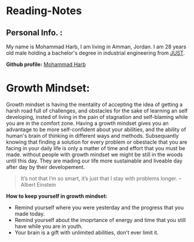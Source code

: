 # Reading-Notes

## Personal Info. :
My name is Mohammad Harb, I am living in Amman, Jordan. I am 28 years old male holding a bachelor's degree in industrial engineering from [JUST](https://www.just.edu.jo/Pages/Default.aspx). 

**Github profile:** [Mohammad Harb](https://github.com/mdharb)

# Growth Mindset:

Growth mindset is having the mentality of accepting the idea of getting a harsh road full of challenges, and obstacles for the sake of learning an self developing, insted of living in the pain of stagnation and self-blaming while you are in the comfort zone. Having a growth mindset gives you an advantage to be more self-confident about your abilities, and the ability of human's brain of thinking in different ways and methods. Subsequantly knowing that finding a solution for every problem or obestacle that you are facing in your daily life is only a matter of time and effort that you must be made. 
without people with growth mindset we might be still in the woods until this day. They are mading our life more sustainable and liveable day after day by their developement.
>It’s not that I’m so smart, it’s just that I stay with problems longer. – Albert Einstein

**How to keep yourself in growth mindset:**

* Remind yourself where you were yesterday and the progress that you made today.
* Remind yourself about the imoprtance of energy and time that you still have while you are in youth.
* Your brain is a gift with unlimited abilities, don't ever limit it. 
